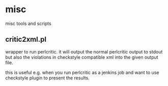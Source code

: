 # misc
misc tools and scripts

## critic2xml.pl
wrapper to run perlcritic. it will output the normal perlcritic output
to stdout but also the violations in checkstyle compatible xml into 
the given output file.

this is useful e.g. when you run perlcritic as a jenkins job and want
to use checkstyle plugin to present the results.
